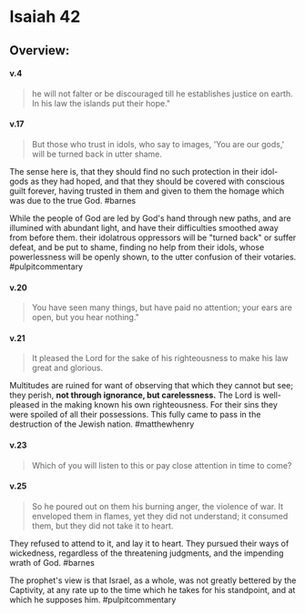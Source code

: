 # Isaiah 42

## Overview:



#### v.4
>he will not falter or be discouraged till he establishes justice on earth. In his law the islands put their hope."



#### v.17
>But those who trust in idols, who say to images, 'You are our gods,' will be turned back in utter shame.

The sense here is, that they should find no such protection in their idol-gods as they had hoped, and that they should be covered with conscious guilt forever, having trusted in them and given to them the homage which was due to the true God.
#barnes 

While the people of God are led by God's hand through new paths, and are illumined with abundant light, and have their difficulties smoothed away from before them. their idolatrous oppressors will be "turned back" or suffer defeat, and be put to shame, finding no help from their idols, whose powerlessness will be openly shown, to the utter confusion of their votaries.
#pulpitcommentary 

#### v.20
>You have seen many things, but have paid no attention; your ears are open, but you hear nothing."

#### v.21
>It pleased the Lord for the sake of his righteousness to make his law great and glorious.

Multitudes are ruined for want of observing that which they cannot but see; they perish, **not through ignorance, but carelessness.** The Lord is well-pleased in the making known his own righteousness. For their sins they were spoiled of all their possessions. This fully came to pass in the destruction of the Jewish nation.
#matthewhenry 

#### v.23
>Which of you will listen to this or pay close attention in time to come?

#### v.25
>So he poured out on them his burning anger, the violence of war. It enveloped them in flames, yet they did not understand; it consumed them, but they did not take it to heart.

They refused to attend to it, and lay it to heart. They pursued their ways of wickedness, regardless of the threatening judgments, and the impending wrath of God.
#barnes 

The prophet's view is that Israel, as a whole, was not greatly bettered by the Captivity, at any rate up to the time which he takes for his standpoint, and at which he supposes him.
#pulpitcommentary 